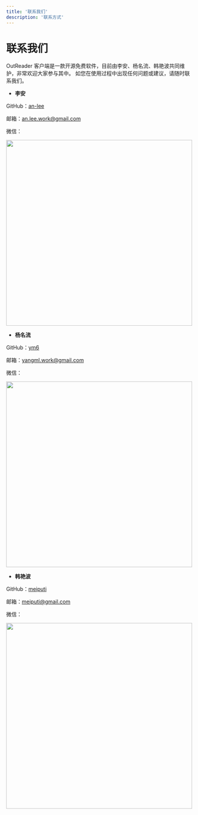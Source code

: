 ```yaml
---
title: '联系我们'
description: '联系方式'
---
```


# 联系我们

OutReader 客户端是一款开源免费软件，目前由李安、杨名流、韩艳波共同维护，非常欢迎大家参与其中。
如您在使用过程中出现任何问题或建议，请随时联系我们。

- **李安**

GitHub：[an-lee](https://github.com/an-lee)

邮箱：an.lee.work@gmail.com

微信：

<img src='/contact/an-lee.jpeg' width="500">

- **杨名流**

GitHub：[ym6](https://github.com/ym6)

邮箱：yangml.work@gmail.com

微信：

<img src='/contact/ym6.jpeg' width="500">

- **韩艳波**

GitHub：[meiputi](https://github.com/meiputi)

邮箱：meiputi@gmail.com

微信：

<img src='/contact/hyb.jpeg' width="500">
